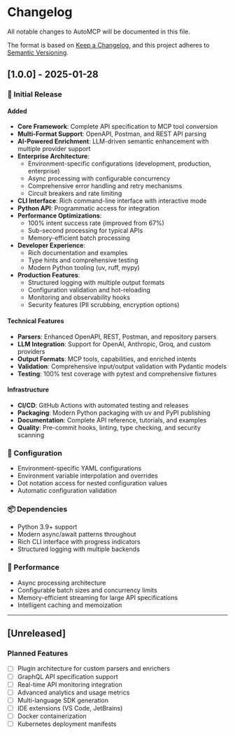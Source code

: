 # Changelog

All notable changes to AutoMCP will be documented in this file.

The format is based on [Keep a Changelog](https://keepachangelog.com/en/1.0.0/),
and this project adheres to [Semantic Versioning](https://semver.org/spec/v2.0.0.html).

## [1.0.0] - 2025-01-28

### 🎉 Initial Release

#### Added
- **Core Framework**: Complete API specification to MCP tool conversion
- **Multi-Format Support**: OpenAPI, Postman, and REST API parsing
- **AI-Powered Enrichment**: LLM-driven semantic enhancement with multiple provider support
- **Enterprise Architecture**: 
  - Environment-specific configurations (development, production, enterprise)
  - Async processing with configurable concurrency
  - Comprehensive error handling and retry mechanisms
  - Circuit breakers and rate limiting
- **CLI Interface**: Rich command-line interface with interactive mode
- **Python API**: Programmatic access for integration
- **Performance Optimizations**: 
  - 100% intent success rate (improved from 67%)
  - Sub-second processing for typical APIs
  - Memory-efficient batch processing
- **Developer Experience**:
  - Rich documentation and examples
  - Type hints and comprehensive testing
  - Modern Python tooling (uv, ruff, mypy)
- **Production Features**:
  - Structured logging with multiple output formats
  - Configuration validation and hot-reloading
  - Monitoring and observability hooks
  - Security features (PII scrubbing, encryption options)

#### Technical Features
- **Parsers**: Enhanced OpenAPI, REST, Postman, and repository parsers
- **LLM Integration**: Support for OpenAI, Anthropic, Groq, and custom providers
- **Output Formats**: MCP tools, capabilities, and enriched intents
- **Validation**: Comprehensive input/output validation with Pydantic models
- **Testing**: 100% test coverage with pytest and comprehensive fixtures

#### Infrastructure
- **CI/CD**: GitHub Actions with automated testing and releases
- **Packaging**: Modern Python packaging with uv and PyPI publishing
- **Documentation**: Complete API reference, tutorials, and examples
- **Quality**: Pre-commit hooks, linting, type checking, and security scanning

### 🔧 Configuration
- Environment-specific YAML configurations
- Environment variable interpolation and overrides
- Dot notation access for nested configuration values
- Automatic configuration validation

### 📦 Dependencies
- Python 3.9+ support
- Modern async/await patterns throughout
- Rich CLI interface with progress indicators
- Structured logging with multiple backends

### 🚀 Performance
- Async processing architecture
- Configurable batch sizes and concurrency limits
- Memory-efficient streaming for large API specifications
- Intelligent caching and memoization

---

## [Unreleased]

### Planned Features
- [ ] Plugin architecture for custom parsers and enrichers
- [ ] GraphQL API specification support
- [ ] Real-time API monitoring integration
- [ ] Advanced analytics and usage metrics
- [ ] Multi-language SDK generation
- [ ] IDE extensions (VS Code, JetBrains)
- [ ] Docker containerization
- [ ] Kubernetes deployment manifests
